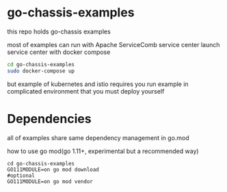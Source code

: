 # go-chassis-examples

this repo holds go-chassis examples

most of examples can run with Apache ServiceComb service center
launch service center with docker compose
```sh
cd go-chassis-examples
sudo docker-compose up
```

but example of kubernetes and istio requires you run example in complicated environment 
that you must deploy yourself

# Dependencies
all of examples share same dependency management in go.mod

how to use go mod(go 1.11+, experimental but a recommended way)
```shell
cd go-chassis-examples
GO111MODULE=on go mod download
#optional
GO111MODULE=on go mod vendor
```